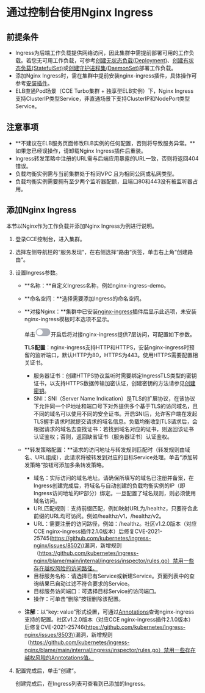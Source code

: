 # 通过控制台使用Nginx Ingress<a name="cce_10_0390"></a>

## 前提条件<a name="section7120205117104"></a>

-   Ingress为后端工作负载提供网络访问，因此集群中需提前部署可用的工作负载。若您无可用工作负载，可参考[创建无状态负载\(Deployment\)](创建无状态负载(Deployment).md)、[创建有状态负载\(StatefulSet\)](创建有状态负载(StatefulSet).md)或[创建守护进程集\(DaemonSet\)](创建守护进程集(DaemonSet).md)部署工作负载。
-   添加Nginx Ingress时，需在集群中提前安装nginx-ingress插件，具体操作可参考[安装插件](nginx-ingress.md#section1152424015224)。
-   ELB直通Pod场景（CCE Turbo集群 + 独享型ELB实例）下，Nginx Ingress支持ClusterIP类型Service，非直通场景下支持ClusterIP和NodePort类型Service。

## 注意事项<a name="section2042610683912"></a>

-   **不建议在ELB服务页面修改ELB实例的任何配置，否则将导致服务异常。**如果您已经误操作，请卸载Nginx Ingress插件后重装。
-   Ingress转发策略中注册的URL需与后端应用暴露的URL一致，否则将返回404错误。
-   负载均衡实例需与当前集群处于相同VPC 且为相同公网或私网类型。
-   负载均衡实例需要拥有至少两个监听器配额，且端口80和443没有被监听器占用。

## 添加Nginx Ingress<a name="section13728162710151"></a>

本节以Nginx作为工作负载并添加Nginx Ingress为例进行说明。

1.  登录CCE控制台，进入集群。
2.  选择左侧导航栏的“服务发现“，在右侧选择“路由“页签，单击右上角“创建路由“。
3.  设置Ingress参数。
    -   **名称：**自定义Ingress名称，例如nginx-ingress-demo。
    -   **命名空间：**选择需要添加Ingress的命名空间。
    -   **对接Nginx：**集群中已安装[nginx-ingress](nginx-ingress.md)插件后显示此选项，未安装nginx-ingress模板时本选项不显示。

        单击![](figures/zh-cn_image_0000001243981197.png)开启后将对接nginx-ingress提供7层访问，可配置如下参数。

        **TLS配置**：nginx-ingress支持HTTP和HTTPS，安装nginx-ingress时预留的监听端口，默认HTTP为80，HTTPS为443。使用HTTPS需要配置相关证书。

        -   服务器证书：创建HTTPS协议监听时需要绑定IngressTLS类型的密钥证书，以支持HTTPS数据传输加密认证，创建密钥的方法请参见[创建密钥](创建密钥.md)。
        -   SNI：SNI（Server Name Indication）是TLS的扩展协议，在该协议下允许同一个IP地址和端口号下对外提供多个基于TLS的访问域名，且不同的域名可以使用不同的安全证书。开启SNI后，允许客户端在发起TLS握手请求时就提交请求的域名信息。负载均衡收到TLS请求后，会根据请求的域名去查找证书：若找到域名对应的证书，则返回该证书认证鉴权；否则，返回缺省证书（服务器证书）认证鉴权。

    -   **转发策略配置：**请求的访问地址与转发规则匹配时（转发规则由域名、URL组成），此请求将被转发到对应的目标Service处理。单击“添加转发策略“按钮可添加多条转发策略。
        -   域名：实际访问的域名地址。请确保所填写的域名已注册并备案，在Ingress创建完成后，将域名与自动创建的负载均衡实例的IP（即Ingress访问地址的IP部分）绑定。一旦配置了域名规则，则必须使用域名访问。
        -   URL匹配规则：支持前缀匹配，例如映射URL为/healthz，只要符合此前缀的URL均可访问。例如/healthz/v1，/healthz/v2。
        -   URL：需要注册的访问路径，例如：/healthz。社区v1.2.0版本（对应CCE nginx-ingress插件2.1.0版本）后修复CVE-2021-25745\(https://github.com/kubernetes/ingress-nginx/issues/8502\)漏洞，新增规则（https://github.com/kubernetes/ingress-nginx/blame/main/internal/ingress/inspector/rules.go）禁用一些存在越权风险的访问路径。
        -   目标服务名称：请选择已有Service或新建Service。页面列表中的查询结果已自动过滤不符合要求的Service。
        -   目标服务访问端口：可选择目标Service的访问端口。
        -   操作：可单击“删除“按钮删除该配置。

    -   **注解**：以“key: value”形式设置，可通过[Annotations](https://kubernetes.github.io/ingress-nginx/user-guide/nginx-configuration/annotations/)查询nginx-ingress支持的配置。社区v1.2.0版本（对应CCE nginx-ingress插件2.1.0版本）后修复CVE-2021-25746\(https://github.com/kubernetes/ingress-nginx/issues/8503\)漏洞，新增规则（https://github.com/kubernetes/ingress-nginx/blame/main/internal/ingress/inspector/rules.go）禁用一些存在越权风险的Anntotations值。

4.  配置完成后，单击“创建“。

    创建完成后，在Ingress列表可查看到已添加的Ingress。


